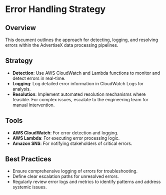 # Error Handling Strategy

## Overview
This document outlines the approach for detecting, logging, and resolving errors within the AdvertiseX data processing pipelines.

## Strategy
- **Detection**: Use AWS CloudWatch and Lambda functions to monitor and detect errors in real-time.
- **Logging**: Log detailed error information in CloudWatch Logs for analysis.
- **Resolution**: Implement automated resolution mechanisms where feasible. For complex issues, escalate to the engineering team for manual intervention.

## Tools
- **AWS CloudWatch**: For error detection and logging.
- **AWS Lambda**: For executing error processing logic.
- **Amazon SNS**: For notifying stakeholders of critical errors.

## Best Practices
- Ensure comprehensive logging of errors for troubleshooting.
- Define clear escalation paths for unresolved errors.
- Regularly review error logs and metrics to identify patterns and address systemic issues.
